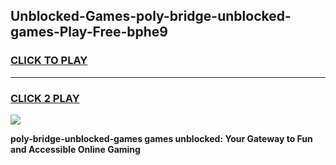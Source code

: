 
## Unblocked-Games-poly-bridge-unblocked-games-Play-Free-bphe9
<h3>
<a href="https://premium76.site?title=poly-bridge-unblocked-games&ref=17A">CLICK TO PLAY</a></h3>
<hr>

<h3>
<a href="https://premium76.site?title=poly-bridge-unblocked-games&ref=17A">CLICK 2 PLAY</a>
  
</h3>

<a href="https://premium76.site?title=poly-bridge-unblocked-games&ref=17A"><img src="https://clearcache.store/games.png"></a>


**poly-bridge-unblocked-games games unblocked: Your Gateway to Fun and Accessible Online Gaming**
